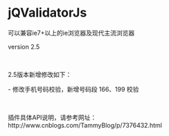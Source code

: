 # jQValidatorJs
<p>可以兼容ie7+以上的ie浏览器及现代主流浏览器</p>
<p>version 2.5</p>
<p></br></p>
<p>2.5版本新增修改如下：</p>
<p>- 修改手机号码校验，新增号码段 166、199 校验</p>
<p></br></p>
<p>插件具体API说明，请参考网址：http://www.cnblogs.com/TammyBlog/p/7376432.html</p>
